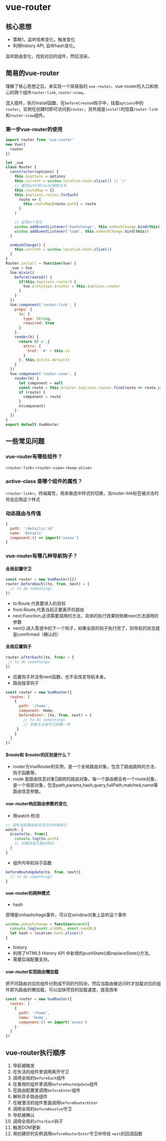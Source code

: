 # vue-router

## 核心思想

- 策略1，监听哈希变化，触发变化
- 利用history API, 监听hash变化。

监听路由变化，找到对应的组件，然后渲染。

## 简易的vue-router

理解了核心思想之后，来实现一个简易版的 `vue-router`。vue-router的入口和核心的两个组件`router-link`, `router-view`。

混入插件，执行install函数，在`beforeCreated`钩子中，挂载`options`中的`router`。实例在创建时即可访问到`router`，另外就是`install`时挂载`router-link`和`router-view`组件。

### 第一步vue-router的使用

```js
import router from 'vue-router'
new Vue({
  router
})
```

```js
let _vue
class Router {
  constructor(options) {
    this.$options = options
    this.current = window.location.hash.slice(1) || '/'
    // 缓存path和route映射关系
    this.routeMap = {}
    this.$options.routes.forEach(
      route => {
        this.routeMap[route.path] = route
      }
    )

    // 监控url变化
    window.addEventListener('hashchange', this.onHashChange.bind(this))
    window.addEventListener('load', this.onHashChange.bind(this))
  }

  onHashChange() {
    this.current = window.location.hash.slice(1)
  }
}
Router.install = function(Vue) {
  _vue = Vue
  Vue.mixin({
    beforeCreated() {
      if(this.$options.router) {
        Vue.prototype.$router = this.$options.router
      }
    }
  })
  Vue.component('router-link', {
    props: {
      to: {
        type: String,
        required: true
      }
    },
    render(h) {
      return h('a',{
        attrs: {
          href: '#' + this.to
        }
      }, this.$slots.default)
    }
  })
  Vue.component('router-view', {
    render(h) {
      let component = null
      const route = this.$router.$options.routes.find(route => route.path == this.router.current)
      if (route) {
        component = route
      }
      h(component)
    }
  })
}
export default VueRouter
```

## 一些常见问题

### vue-router有哪些组件？

`<router-link>` `<router-view>` `<keep-alive>`

### active-class 是哪个组件的属性？

`<router-link>`，终端属性，用来做选中样式的切换，当router-link标签被点击时将会应用这个样式

### 动态路由与传值

```js
{
  path: '/details/:id'
  name: 'Details'
  component:() => import('xxxxx')
}
```

### vue-router有哪几种导航钩子？

#### 全局前置守卫

```js
const router = new VueRouter({})
router.beforeEach((to, from, next) = {
  // to do somethings
})
```

- to:Route,代表要进入的目标
- from:Route,代表当前正要离开的路由
- next:Function,必须需要调用的方法，具体的执行效果则依赖next方法调用的参数
- next():进入管道中的下一个钩子，如果全部的钩子执行完了，则导航的状态就是comfirmed（确认的）

#### 全局后置钩子

```js
router.afterEach((to, from) = {
 // to do somethings
})
```

- 后置钩子并没有next函数，也不会改变导航本身。
- 路由独享钩子

```js
const router = new VueRouter({
  routes: [
    {
      path: '/home',
      component: Home，
      beforeEnter: (to, from, next) = {
        // to do somethings
        // 参数与全局守卫参数一样
     }
    }
  ]
})
```

#### $route和 $router的区别是什么？

- router为VueRouter的实例，是一个全局路由对象，包含了路由跳转的方法、钩子函数等。
- route 是路由信息对象||跳转的路由对象，每一个路由都会有一个route对象，是一个局部对象，包含path,params,hash,query,fullPath,matched,name等路由信息参数。

#### vue-router响应路由参数的变化

- 用watch 检测

```js
// 监听当前路由发生变化的时候执行
watch: {
  $route(to, from){
    console.log(to.path)
    // 对路由变化做出响应
  }
}
```

- 组件内导航钩子函数

```js
beforeRouteUpdate(to, from, next){
  // to do somethings
}
```

#### vue-router的两种模式

- hash

原理是onhashchage事件，可以在window对象上监听这个事件

```js
window.onhashchange = function(event){
  console.log(event.oldURL, event.newURL)
  let hash = location.hash.slice(1)
}
```

- history
- 利用了HTML5 History API 中新增的pushState()和replaceState()方法。
- 需要后端配置支持。

#### vue-router实现路由懒加载

把不同路由对应的组件分割成不同的代码块，然后当路由被访问时才加载对应的组件即为路由的懒加载，可以加快项目的加载速度，提高效率

```js
const router = new VueRouter({
  routes: [
    {
      path: '/home',
      name: 'Home'，
      component:() => import('xxxxx')
    }
  ]
})
```

## vue-router执行顺序

1. 导航被触发
2. 在失活的组件里调用离开守卫
3. 调用全局的`beforeEach`组件
4. 在重用的组件里调用`beforeRouteUpdate`组件
5. 在路由配置里调用`beforeEnter`组件
6. 解析异步路由组件
7. 在被激活的组件里面调用`beforeRouterEnter`
8. 调用全局的`beforeResolve`守卫
9. 导航被确认
10. 调用全局的`afterEach`钩子
11. 触发DOM更新
12. 用创建好的实例调用`beforeRouterEnter`守卫中传给 `next`的回调函数
